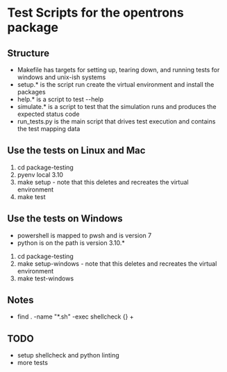# Test Scripts for the opentrons package

## Structure

- Makefile has targets for setting up, tearing down, and running tests for windows and unix-ish systems
- setup.\* is the script run create the virtual environment and install the packages
- help.\* is a script to test --help
- simulate.\* is a script to test that the simulation runs and produces the expected status code
- run_tests.py is the main script that drives test execution and contains the test mapping data

## Use the tests on Linux and Mac

1. cd package-testing
2. pyenv local 3.10
3. make setup - note that this deletes and recreates the virtual environment
4. make test

## Use the tests on Windows

- powershell is mapped to pwsh and is version 7
- python is on the path is version 3.10.*

1. cd package-testing
2. make setup-windows - note that this deletes and recreates the virtual environment
3. make test-windows

## Notes

- find . -name "\*.sh" -exec shellcheck {} +

## TODO

- setup shellcheck and python linting
- more tests
